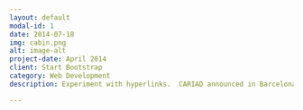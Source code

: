 ```yaml
---
layout: default
modal-id: 1
date: 2014-07-18
img: cabin.png
alt: image-alt
project-date: April 2014
client: Start Bootstrap
category: Web Development
description: Experiment with hyperlinks.  CARIAD announced in Barcelona the launch of the first white lable automotive [website ([https://stackoverflow.com](https://cariad.technology/de/en/news/stories/launch-application-store-for-volkswagen-group.html))][appstore].

---
```

